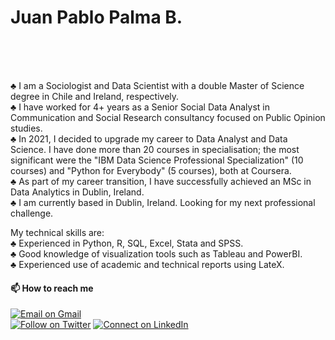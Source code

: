 
# Juan Pablo Palma B. <br/>
<br/>
<br/>
<br/>

♣ I am a Sociologist and Data Scientist with a double Master of Science degree in Chile and Ireland, respectively. <br/>
♣ I have worked for 4+ years as a Senior Social Data Analyst in Communication and Social Research consultancy focused on Public Opinion studies. <br/>
♣ In 2021, I decided to upgrade my career to Data Analyst and Data Science. I have done more than 20 courses in specialisation; the most significant were the "IBM Data Science Professional Specialization" (10 courses) and "Python for Everybody" (5 courses), both at Coursera. <br/>
♣ As part of my career transition, I have successfully achieved an MSc in Data Analytics in Dublin, Ireland. <br/>
♣ I am currently based in Dublin, Ireland. Looking for my next professional challenge. <br/>

My technical skills are: <br/>
♣ Experienced in Python, R, SQL, Excel, Stata and SPSS. <br/>
♣ Good knowledge of visualization tools such as Tableau and PowerBI. <br/>
♣ Experienced use of academic and technical reports using LateX. <br/>
 

#### 📫 How to reach me 

[![Email on Gmail](https://img.shields.io/badge/-Gmail-D14836?style=for-the-badge&logo=Gmail&logoColor=white)](mailto:jppalmab@gmail.com) <br/>
[![Follow on Twitter](https://img.shields.io/badge/--twitter?label=Twitter&logo=Twitter&style=social)](https://twitter.com/jppalmab) 
[![Connect on LinkedIn](https://img.shields.io/badge/--linkedin?label=LinkedIn&logo=LinkedIn&style=social)](https://www.linkedin.com/in/jppalmab/)
